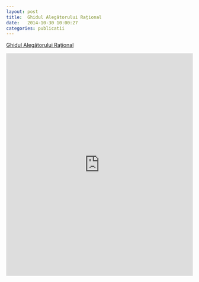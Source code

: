 ```yaml
---
layout: post
title:  Ghidul Alegătorului Rațional
date:   2014-10-30 10:00:27
categories: publicatii
---
```

<p>
    <a title="View Ghidul Alegătorului Rațional on Scribd" href="https://www.scribd.com/doc/244991468/Ghidul-Aleg%C4%83torului-Ra%C8%9Bional">Ghidul Alegătorului Rațional</a>
</p>
<iframe class="scribd_iframe_embed" src="https://www.scribd.com/embeds/244991468/content?start_page=1&view_mode=scroll&show_recommendations=true" data-auto-height="false" data-aspect-ratio="undefined" scrolling="no" id="doc_58158" width="100%" height="600" frameborder="0"></iframe>
